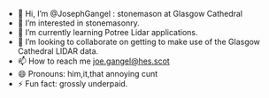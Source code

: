 - 👋 Hi, I’m @JosephGangel : stonemason at Glasgow Cathedral
- 👀 I’m interested in stonemasonry.
- 🌱 I’m currently learning Potree Lidar applications.
- 💞️ I’m looking to collaborate on getting to make use of the Glasgow Cathedral LIDAR data.
- 📫 How to reach me joe.gangel@hes.scot
- 😄 Pronouns: him,it,that annoying cunt
- ⚡ Fun fact: grossly underpaid.

<!---
JosephGangel/JosephGangel is a ✨ special ✨ repository because its `README.md` (this file) appears on your GitHub profile.
You can click the Preview link to take a look at your changes.
--->
